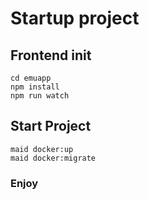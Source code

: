 # Startup project

## Frontend init
    cd emuapp
    npm install
    npm run watch

## Start Project
    maid docker:up
    maid docker:migrate

### Enjoy
